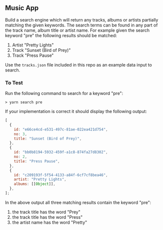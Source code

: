 ## Music App

Build a search engine which will return any tracks, albums or artists partially matching the given keywords. The search terms can be found in any part of the track name, album title or artist name. For example given the search keyword "pre" the following results should be matched:

1. Artist "Pretty Lights"
2. Track "Sunset (Bird of Prey)"
3. Track "Press Pause"

Use the `tracks.json` file included in this repo as an example data input to search.

### To Test

Run the following command to search for a keyword "pre":

```
> yarn search pre
```

If your implementation is correct it should display the following output:

```js
[
  {
    id: "e66ce4cd-e531-497c-81ae-022ea421d754",
    no: 3,
    title: "Sunset (Bird of Prey)",
  },
  {
    id: "bb0b8194-5932-459f-a1c8-874fa27d8302",
    no: 2,
    title: "Press Pause",
  },
  {
    id: "c209193f-5f54-4133-a84f-6cf7cf8bea46",
    artist: "Pretty Lights",
    albums: [[Object]],
  },
];
```

In the above output all three matching results contain the keyword "pre":

1. the track title has the word "Prey"
2. the track title has the word "Press"
3. the artist name has the word "Pretty"
